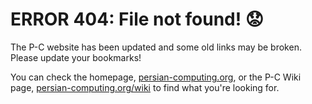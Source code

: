 # ERROR 404: File not found! 😟

The P-C website has been updated and some old links may be broken. Please update your bookmarks!

You can check the homepage, [persian-computing.org](http://persian-computing.org/), or the P-C
Wiki page, [persian-computing.org/wiki](http://persian-computing.org/wiki/) to find what you're
looking for.

